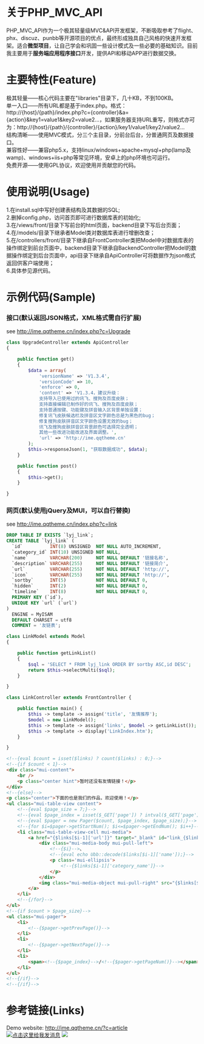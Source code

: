 # 关于PHP_MVC_API   
PHP_MVC_API作为一个极其轻量级MVC&amp;API开发框架，不断吸取参考了flight、phx、discuz、punbb等开源项目的优点，最终形成独具自己风格的快速开发框架。适合<b>微型项目</b>，让自己学会和巩固一些设计模式及一些必要的基础知识。目前我主要用于<b>服务端应用程序接口</b>开发，提供API和移动APP进行数据交换。   

# 主要特性(Feature)   
极其轻量——核心代码主要在"libraries"目录下，几十KB，不到100KB。   
单一入口——所有URL都是基于index.php。格式：http://{host}/{path}/index.php?c={controller}&a={action}&key1=value1&key2=value2...，如果服务器支持URL重写，则格式亦可为：http://{host}/{path}/{controller}/{action}/key1/value1/key2/value2...   
结构清晰——使用MVC模式，分三个主目录，分前台后台，分普通网页及数据接口。   
兼容性好——兼容php5.x，支持linux/windows+apache+mysql+php(lamp及wamp)、windows+iis+php等常见环境，安卓上的php环境也可运行。   
免费开源——使用GPL协议，欢迎使用并贡献您的代码。   

# 使用说明(Usage)   
1.在install.sql中写好创建表结构及其数据的SQL;   
2.删掉config.php，访问首页即可进行数据库表的初始化;   
3.在/views/front/目录下写前台的html页面，backend目录下写后台页面；   
4.在/models/目录下继承者Model类对数据库表进行增删改查；   
5.在/controllers/front/目录下继承自FrontController类把Model中对数据库表的操作绑定到前台页面中，backend目录下继承自BackendController把Model的数据操作绑定到后台页面中，api目录下继承自ApiController可将数据作为json格式返回供客户端使用；   
6.具体参见源代码。   
# 示例代码(Sample)  
### 接口(默认返回JSON格式，XML格式需自行扩展)   
see http://ime.qqtheme.cn/index.php?c=Upgrade   
```php
class UpgradeController extends ApiController
{

    public function get()
    {
        $data = array(
            'versionName' => 'V1.3.4',
            'versionCode' => 10,
            'enforce' => 0,
            'content' => 'V1.3.4，建议升级：
            支持导入已使用过的讯飞、搜狗及百度皮肤；
            支持直接编辑已制作好的讯飞、搜狗及百度皮肤；
            支持普通按键、功能键及拼音输入区背景单独设置；
            修复讯飞皮肤候选栏及拼音区文字颜色总是为黑色的bug；
            修复搜狗皮肤拼音区文字颜色设置无效的bug；
            讯飞及搜狗皮肤拼音区背景颜色可选择完全透明；
            其他一些改进功能改进及界面调整。',
            'url' => 'http://ime.qqtheme.cn'
        );
        $this->responseJson(1, "获取数据成功", $data);
    }

    public function post()
    {
        $this->get();
    }

}
```   
### 网页(默认使用jQuery及MUI，可以自行替换)   
see http://ime.qqtheme.cn/index.php?c=link   
```sql
DROP TABLE IF EXISTS `lyj_link`;
CREATE TABLE `lyj_link` (
  `id`          INT(8) UNSIGNED  NOT NULL AUTO_INCREMENT,
  `category_id` INT(10) UNSIGNED NOT NULL,
  `name`        VARCHAR(200)     NOT NULL DEFAULT '链接名称',
  `description` VARCHAR(255)     NOT NULL DEFAULT '链接简介',
  `url`         VARCHAR(255)     NOT NULL DEFAULT 'http://',
  `icon`        VARCHAR(255)     NOT NULL DEFAULT 'http://',
  `sortby`      INT(5)           NOT NULL DEFAULT 0,
  `hidden`      INT(2)           NOT NULL DEFAULT 0,
  `timeline`    INT(8)           NOT NULL DEFAULT 0,
  PRIMARY KEY (`id`),
  UNIQUE KEY `url` (`url`)
)
  ENGINE = MyISAM
  DEFAULT CHARSET = utf8
  COMMENT = '友链表';
```    
```php
class LinkModel extends Model
{

    public function getLinkList()
    {
        $sql = 'SELECT * FROM lyj_link ORDER BY sortby ASC,id DESC';
        return $this->selectMulti($sql);
    }

}
```   
```php
class LinkController extends FrontController {

    public function main() {
        $this -> template -> assign('title', '友情推荐');
        $model = new LinkModel();
        $this -> template -> assign('links', $model -> getLinkList());
        $this -> template -> display('LinkIndex.htm');
    }

}
```   
```html
<!--{eval $count = isset($links) ? count($links) : 0;}-->
<!--{if $count < 1}-->
<div class="mui-content">
    <br />
    <p class="center hint">暂时还没有友情链接！</p>
</div>
<!--{else}-->
<p class="center">下面的也是我们的作品，欢迎使用！</p>
<ul class="mui-table-view content">
    <!--{eval $page_size = 7;}-->
    <!--{eval $page_index = isset($_GET['page']) ? intval($_GET['page']) : 1;}-->
    <!--{eval $pager = new Pager($count, $page_index, $page_size);}-->
    <!--{for $i=$pager->getStartNum(); $i<=$pager->getEndNum(); $i++}-->
    <li class="mui-table-view-cell mui-media">
        <a href="{$links[$i-1]['url']}" target="_blank" id="link_{$links[$i-1]['id']}">
            <div class="mui-media-body mui-pull-left">
                <!--{$i}-->、
                <!--{eval echo Ubb::decode($links[$i-1]['name']);}-->
                <p class='mui-ellipsis'>
                    <!--{$links[$i-1]['category_name']}-->
                </p>
            </div>
            <img class="mui-media-object mui-pull-right" src="{$links[$i-1]['icon']}" width="50" height="40">
        </a>
    </li>
    <!--{/for}-->
</ul>
<!--{if $count > $page_size}-->
<ul class="mui-pager">
    <li>
        <!--{$pager->getPrevPage()}-->
    </li>
    <li>
        <!--{$pager->getNextPage()}-->
    </li>
    <li>
        <span><!--{$page_index}-->/<!--{$pager->getPageNum()}--></span>
    </li>
</ul>
<!--{/if}-->
<!--{/if}-->
```   

# 参考链接(Links)   
Demo website: http://ime.qqtheme.cn/?c=article   
<a target="_blank" href="http://wpa.qq.com/msgrd?v=3&uin=1032694760&site=穿青人&menu=yes"><img border="0" src="http://wpa.qq.com/pa?p=2:1032694760:51" alt="点击这里给我发消息" title="点击这里给我发消息"/></a>
<a target="_blank" href="http://mail.qq.com/cgi-bin/qm_share?t=qm_mailme&email=q8fC0t7BwsrFzIXfwOva2oXIxMY" style="text-decoration:none;"><img src="http://rescdn.qqmail.com/zh_CN/htmledition/images/function/qm_open/ico_mailme_02.png"/></a>


